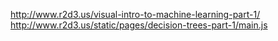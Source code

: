 http://www.r2d3.us/visual-intro-to-machine-learning-part-1/
http://www.r2d3.us/static/pages/decision-trees-part-1/main.js

